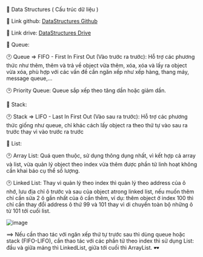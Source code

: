 🥇 Data Structures ( Cấu trúc dữ liệu ) 

🔗 Link github:  [DataStructures Github](https://github.com/thinhotwp1/DataStructures.git)

🔗 Link drive: [DataStructures Drive](https://docs.google.com/document/d/1epZ65TWS4VL0D-da1V4O3KGwLFE3QX3oIJBZWwspwzg/edit?usp=sharing) 

🕌 Queue:

🕐 Queue => FIFO - First In First Out (Vào trước ra trước): Hỗ trợ các phương thức như thêm, thêm và trả về object vừa thêm, xóa, xóa và lấy ra object vừa xóa, phù hợp với các vấn đề cần ngăn xếp như xếp hàng, thang máy, message queue,…

🕑 Priority Queue: Queue sắp xếp theo tăng dần hoặc giảm dần.


🕌 Stack:

🕐 Stack => LIFO - Last In First Out (Vào sau ra trước): Hỗ trợ các phương thức giống như queue, chỉ khác cách lấy object ra theo thứ tự vào sau ra trước thay vì vào trước ra trước


🕌 List:

🕐 Array List: Quá quen thuộc, sử dụng thông dụng nhất, vì kết hợp cả array và list, vừa quản lý object theo index vừa thêm được phần tử linh hoạt không cần khai báo cụ thể số lượng.

🕑 Linked List: Thay vì quản lý theo index thì quản lý theo address của ô nhớ, lưu địa chỉ ô trước và sau của object atrong linked list, nếu muốn thêm chỉ cần sửa 2 ô gần nhất của ô cần thêm, ví dụ: thêm object ở index 100 thì chỉ cần thay đổi address ô thứ 99 và 101 thay vì di chuyển toàn bộ những ô từ 101 tới cuối list.


![image](https://github.com/thinhotwp1/DataStructures/assets/61654110/d5443dea-b4e2-408d-b0a2-bcaa6e72aece)

==> Nếu cần thao tác với ngăn xếp thứ tự trước sau thì dùng queue hoặc stack (FIFO-LIFO), cần thao tác với các phần tử theo index thì sử dụng List: đầu và giữa mảng thì LinkedList, giữa tới cuối thì ArrayList. 🕶️ 
